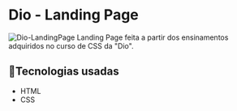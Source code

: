 # Dio - Landing Page
![Dio-LandingPage](/assets/imgreadme.png)
Landing Page feita a partir dos ensinamentos adquiridos no curso de CSS da "Dio".

## 🔧Tecnologias usadas
- HTML
- CSS